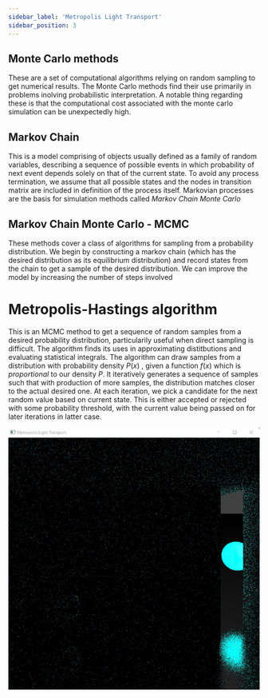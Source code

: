 ```yaml
---
sidebar_label: 'Metropolis Light Transport'
sidebar_position: 3
---
```


## Monte Carlo methods
These are a set of computational algorithms relying on random sampling to get numerical results. The Monte Carlo methods find their use primarily in problems inolving probabilistic interpretation. A notable thing regarding these is that the computational cost associated with the monte carlo simulation can be unexpectedly high.


## Markov Chain
This is a model comprising of objects usually defined as a family of random variables, describing a sequence of possible events in which probability of next event depends solely on that of the current state. To avoid any process termination, we assume that all possible states and the nodes in transition matrix are included in definition of the process itself.
Markovian processes are the basis for simulation methods called *Markov Chain Monte Carlo*

## Markov Chain Monte Carlo - MCMC
These methods cover a class of algorithms for sampling from a probability distribution. We begin by constructing a markov chain (which has the desired distribution as its equilibrium distribution) and record states from the chain to get a sample of the desired distribution. We can improve the model by increasing the number of steps involved

# Metropolis-Hastings algorithm
This is an MCMC method to get a sequence of random samples from a desired probability distribution, particularily useful when direct sampling is difficult. The algorithm finds its uses in approximating distitbutions and evaluating statistical integrals.
The algorithm can draw samples from a distribution with probability density $P(x)$ , given a function $f(x)$ which is *proportional* to our density $P$. It iteratively generates a sequence of samples such that with production of more samples, the distribution matches closer to the actual desired one. 
At each iteration, we pick a candidate for the next random value based on current state. This is either accepted or rejected with some probability threshold, with the current value being passed on for later iterations in latter case.

![alt text for screen readers](./mlt_10_mutations.jpeg "mlt with 10 mutations")